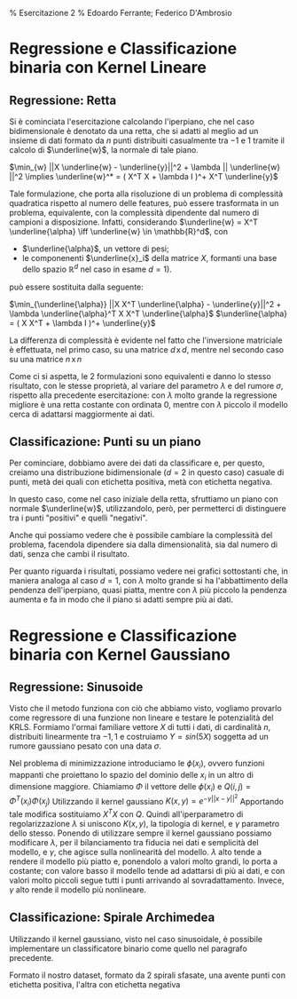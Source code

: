 ﻿% Esercitazione 2
% Edoardo Ferrante; Federico D'Ambrosio

# Regressione e Classificazione binaria con Kernel Lineare

## Regressione: Retta
Si è cominciata l'esercitazione calcolando l'iperpiano, che nel caso bidimensionale è denotato da una retta, che si adatti al meglio ad un insieme di dati formato da $n$ punti distribuiti casualmente tra $-1$ e $1$ tramite il calcolo di $\underline{w}$, la normale di tale piano.

$\min_{w} ||X \underline{w} - \underline{y}||^2 + \lambda || \underline{w} ||^2 \implies \underline{w}^* = ( X^T X + \lambda I )^+ X^T \underline{y}$

Tale formulazione, che porta alla risoluzione di un problema di complessità quadratica rispetto al numero delle features, può essere trasformata in un problema, equivalente, con la complessità dipendente dal numero di campioni a disposizione.
Infatti, considerando $\underline{w} = X^T \underline{\alpha} \iff \underline{w} \in \mathbb{R}^d$, con 

 - $\underline{\alpha}$, un vettore di pesi;
 - le componenenti $\underline{x}_i$ della matrice $X$, formanti una base dello spazio $\mathbb{R}^d$ nel caso in esame $d=1$). 
 
può essere sostituita dalla seguente:


$\min_{\underline{\alpha}} ||X X^T \underline{\alpha} - \underline{y}||^2 + \lambda \underline{\alpha}^T X X^T \underline{\alpha}$
$\underline{\alpha} = ( X X^T + \lambda I )^+ \underline{y}$

La differenza di complessità è evidente nel fatto che l'inversione matriciale è effettuata, nel primo caso, su una matrice $d\,\text{x}\, d$, mentre nel secondo caso su una matrice $n\, \text{x}\, n$

Come ci si aspetta, le 2 formulazioni sono equivalenti e danno lo stesso risultato, con le stesse proprietà, al variare del parametro $\lambda$ e del rumore $\sigma$, rispetto alla precedente esercitazione: con $\lambda$ molto grande la regressione migliore è una retta costante con ordinata $0$, mentre con $\lambda$ piccolo il modello cerca di adattarsi maggiormente ai dati.

## Classificazione: Punti su un piano

Per cominciare, dobbiamo avere dei dati da classificare e, per questo, creiamo una distribuzione bidimensionale ($d=2$ in questo caso) casuale di punti, metà dei quali con etichetta positiva, metà con etichetta negativa.

In questo caso, come nel caso iniziale della retta, sfruttiamo un piano con normale $\underline{w}$, utilizzandolo, però, per permetterci di distinguere tra i punti "positivi" e quelli "negativi".

Anche qui possiamo vedere che è possibile cambiare la complessità del problema, facendola dipendere sia dalla dimensionalità, sia dal numero di dati, senza che cambi il risultato.

Per quanto riguarda i risultati, possiamo vedere nei grafici sottostanti che, in maniera analoga al caso $d=1$, con $\lambda$ molto grande si ha l'abbattimento della pendenza dell'iperpiano, quasi piatta, mentre con $\lambda$ più piccolo la pendenza aumenta e fa in modo che il piano si adatti sempre più ai dati.

# Regressione e Classificazione binaria con Kernel Gaussiano

## Regressione: Sinusoide

Visto che il metodo funziona con ciò che abbiamo visto, vogliamo provarlo come regressore di una funzione non lineare e testare le potenzialità del $\text{KRLS}$.
Formiamo l'ormai familiare vettore $X$ di tutti i dati, di cardinalità $n$, distribuiti linearmente tra $-1,1$ e costruiamo $Y = sin(5X)$ soggetta ad un rumore gaussiano pesato con una data $\sigma$.

Nel problema di minimizzazione introduciamo le $\phi(x_i)$, ovvero funzioni mappanti che proiettano lo spazio del dominio delle $x_i$ in un altro di dimensione maggiore.
Chiamiamo $\Phi$ il vettore delle $\phi(x_i)$ e $Q(i,j) = \Phi^T(x_i)\Phi(x_j)$
Utilizzando il kernel gaussiano $K(x,y) = e^{-\gamma||x - y||^2}$
Apportando tale modifica sostituiamo $X^TX$ con $Q$.
Quindi all'iperparametro di regolarizzazione $\lambda$ si uniscono $K(x,y)$, la tipologia di kernel, e $\gamma$ parametro dello stesso.
Ponendo di utilizzare sempre il kernel gaussiano possiamo modificare $\lambda$, per il bilanciamento tra fiducia nei dati e semplicità del modello, e $\gamma$, che agisce sulla nonlinearità del modello.
$\lambda$ alto tende a rendere il modello più piatto e, ponendolo a valori molto grandi, lo porta a costante; con valore basso il modello tende ad adattarsi di più ai dati, e con valori molto piccoli segue tutti i punti arrivando al sovradattamento.
Invece, $\gamma$ alto rende il modello più nonlineare.

## Classificazione: Spirale Archimedea

Utilizzando il kernel gaussiano, visto nel caso sinusoidale, è possibile implementare un classificatore binario come quello nel paragrafo precedente.

Formato il nostro dataset, formato da 2 spirali sfasate, una avente punti con etichetta positiva, l'altra con etichetta negativa